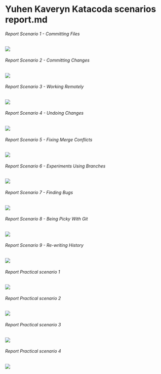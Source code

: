 # Yuhen Kaveryn Katacoda scenarios report.md

######  Report Scenario 1 - Committing Files
![](images/Scenario_1-CommittingFiles.png)

###### Report Scenario 2 - Committing Changes
![](images/Scenario_2-CommittingChanges.png)

###### Report Scenario 3 - Working Remotely
![](images/Scenario_3-WorkingRemotely.png)

###### Report Scenario 4 - Undoing Changes
![](images/Scenario_4-UndoingChanges.png)

###### Report Scenario 5 - Fixing Merge Conflicts
![](images/Scenario_5-FixingMergeConflicts.png)

###### Report Scenario 6 - Experiments Using Branches
![](images/Scenario_6-ExperimentsUsingBranches.png)

###### Report Scenario 7 - Finding Bugs
![](images/Scenario_7-FindingBugs.png)

###### Report Scenario 8 - Being Picky With Git
![](images/Scenario_8-BeingPickyWithGit.png)

###### Report Scenario 9 - Re-writing History
![](images/Scenario_9-Re-writingHistory.png)

###### Report Practical scenario 1
![](images/git-scm-lab-101.png)

###### Report Practical scenario 2
![](images/git-scm-lab-102.png)

###### Report Practical scenario 3
![](images/git-scm-lab-201.png)

###### Report Practical scenario 4
![](images/git-scm-lab-202.png)
